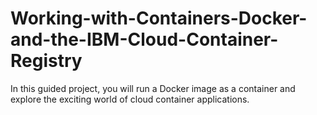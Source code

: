# Working-with-Containers-Docker-and-the-IBM-Cloud-Container-Registry
In this guided project, you will run a Docker image as a container and explore the exciting world of cloud container applications.
